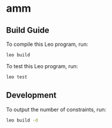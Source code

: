 # amm

## Build Guide

To compile this Leo program, run:
```bash
leo build
```

To test this Leo program, run:
```bash
leo test
```

## Development

To output the number of constraints, run:
```bash
leo build -d
```
